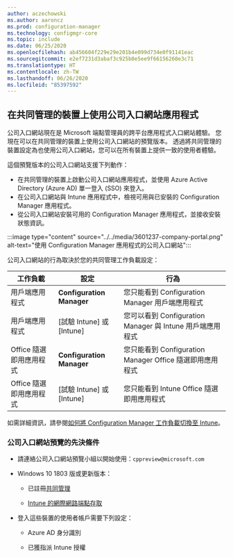 ```yaml
---
author: aczechowski
ms.author: aaroncz
ms.prod: configuration-manager
ms.technology: configmgr-core
ms.topic: include
ms.date: 06/25/2020
ms.openlocfilehash: ab456604f229e29e201b4e099d734e0f91141eac
ms.sourcegitcommit: e2ef7231d3abaf3c925b0e5ee9f66156260e3c71
ms.translationtype: HT
ms.contentlocale: zh-TW
ms.lasthandoff: 06/26/2020
ms.locfileid: "85397592"
---
```

## <a name="use-the-company-portal-app-on-co-managed-devices"></a><a name="bkmk_portal"></a> 在共同管理的裝置上使用公司入口網站應用程式

<!--CMADO-3601237,INADO-4297660-->

公司入口網站現在是 Microsoft 端點管理員的跨平台應用程式入口網站體驗。 您現在可以在共同管理的裝置上使用公司入口網站的預覽版本。 透過將共同管理的裝置設定為也使用公司入口網站，您可以在所有裝置上提供一致的使用者體驗。

這個預覽版本的公司入口網站支援下列動作：

- 在共同管理的裝置上啟動公司入口網站應用程式，並使用 Azure Active Directory (Azure AD) 單一登入 (SSO) 來登入。
- 在公司入口網站與 Intune 應用程式中，檢視可用與已安裝的 Configuration Manager 應用程式。
- 從公司入口網站安裝可用的 Configuration Manager 應用程式，並接收安裝狀態資訊。

:::image type="content" source="../../media/3601237-company-portal.png" alt-text="使用 Configuration Manager 應用程式的公司入口網站":::

公司入口網站的行為取決於您的共同管理工作負載設定：

| 工作負載 | 設定 | 行為 |
|----------|---------|----------|
| 用戶端應用程式 | **Configuration Manager** | 您只能看到 Configuration Manager 用戶端應用程式 |
| 用戶端應用程式 | [試驗 Intune] 或 [Intune] | 您可以看到 Configuration Manager 與 Intune 用戶端應用程式 |
| Office 隨選即用應用程式 | **Configuration Manager** | 您只能看到 Configuration Manager Office 隨選即用應用程式 |
| Office 隨選即用應用程式 | [試驗 Intune] 或 [Intune] | 您只能看到 Intune Office 隨選即用應用程式 |

如需詳細資訊，請參閱[如何將 Configuration Manager 工作負載切換至 Intune](../../../../../comanage/how-to-switch-workloads.md)。

### <a name="prerequisites-for-company-portal-preview"></a><a name="bkmk_prereq"></a> 公司入口網站預覽的先決條件

- 請連絡公司入口網站預覽小組以開始使用：`cppreview@microsoft.com`

- Windows 10 1803 版或更新版本：

  - 已註冊[共同管理](../../../../../comanage/how-to-enable.md)

  - [Intune 的網際網路端點存取](../../../../../../intune/fundamentals/intune-endpoints.md)

- 登入這些裝置的使用者帳戶需要下列設定：

  - Azure AD 身分識別

  - 已獲指派 Intune 授權
